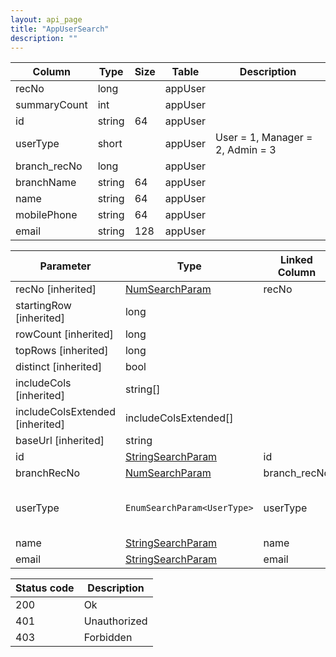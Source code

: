 ```yaml
---
layout: api_page
title: "AppUserSearch"
description: ""
---
```




| Column | Type | Size | Table | Description |
| ------ | ---- | ---- | ----- | ----------- |
| recNo | long |  | appUser | 
| summaryCount | int |  | appUser | 
| id | string | 64 | appUser | 
| userType | short |  | appUser | User = 1, Manager = 2, Admin = 3
| branch_recNo | long |  | appUser | 
| branchName | string | 64 | appUser | 
| name | string | 64 | appUser | 
| mobilePhone | string | 64 | appUser | 
| email | string | 128 | appUser | 

| Parameter | Type | Linked Column | Description |
| --------- | ---- | ------------- | ----------- |
| recNo [inherited] | [NumSearchParam](NumSearchParam) | recNo | 
| startingRow [inherited] | long |  | 
| rowCount [inherited] | long |  | 
| topRows [inherited] | long |  | 
| distinct [inherited] | bool |  | 
| includeCols [inherited] | string[] |  | 
| includeColsExtended [inherited] | includeColsExtended[] |  | 
| baseUrl [inherited] | string |  | 
| id | [StringSearchParam](StringSearchParam) | id | 
| branchRecNo | [NumSearchParam](NumSearchParam) | branch_recNo | 
| userType | `EnumSearchParam<UserType>` | userType | User = 1, Manager = 2, Admin = 3
| name | [StringSearchParam](StringSearchParam) | name | 
| email | [StringSearchParam](StringSearchParam) | email | 

| Status code | Description |
| ----------- | ----------- |
| 200 | Ok |
| 401 | Unauthorized |
| 403 | Forbidden |


